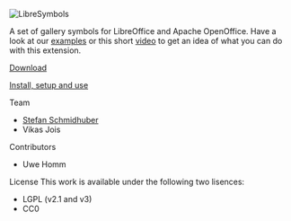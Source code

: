   

![LibreSymbols](doc/iconandname.jpg "LibreSymbols")

A set of gallery symbols for LibreOffice and Apache OpenOffice. Have a look at our [examples](https://github.com/sschmidhuber/LibreSymbols/tree/master/examples) or this short [video](https://youtu.be/y2PUrEWPDoA) to get an idea of what you can do with this extension.

[Download](https://extensions.libreoffice.org/extensions/libresymbols)

[Install, setup and use](https://github.com/sschmidhuber/LibreSymbols/wiki/HowTo-Use-LibreSymbols)




Team
* [Stefan Schmidhuber](mailto:stefan.schmidhuber@gmx.at)
* Vikas Jois
 
Contributors
* Uwe Homm

License
This work is available under the following two lisences:
* LGPL (v2.1 and v3)
* CC0
